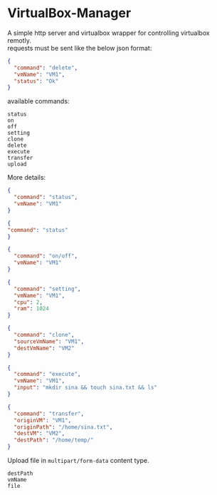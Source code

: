 # VirtualBox-Manager
A simple http server and virtualbox wrapper for controlling virtualbox remotly.  
requests must be sent like the below json format:  
```json
{
  "command": "delete",
  "vmName": "VM1",
  "status": "Ok"
}
```
available commands:  
```
status
on
off
setting
clone
delete
execute
transfer
upload
```
More details:  
```json
{
  "command": "status",
  "vmName": "VM1"
}
```
```json
{
"command": "status"
}
```
```json
{
  "command": "on/off",
  "vmName": "VM1"
}
```
```json
{
  "command": "setting",
  "vmName": "VM1",
  "cpu": 2,
  "ram": 1024
}
```
```json
{
  "command": "clone",
  "sourceVmName": "VM1",
  "destVmName": "VM2"
}
```
```json
{
  "command": "execute",
  "vmName": "VM1",
  "input": "mkdir sina && touch sina.txt && ls"
}
```
```json
{
  "command": "transfer",
  "originVM": "VM1",
  "originPath": "/home/sina.txt",
  "destVM": "VM2",
  "destPath": "/home/temp/"
}
```
Upload file in `multipart/form-data` content type.
```
destPath
vmName
file
```
